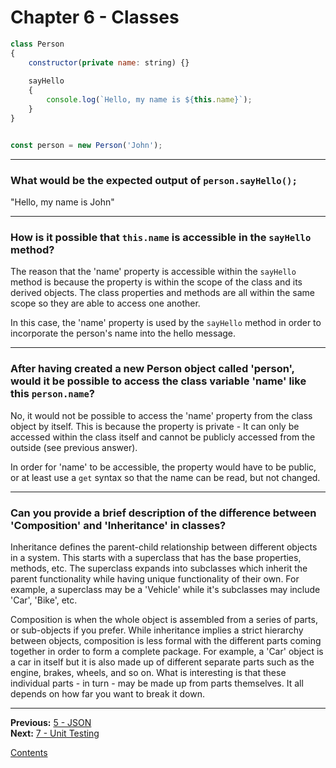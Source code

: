 # Chapter 6 - Classes

```javascript
class Person
{
	constructor(private name: string) {}
	
	sayHello
	{
		console.log(`Hello, my name is ${this.name}`);
	}
}


const person = new Person('John');
```

---

### What would be the expected output of `person.sayHello();`

"Hello, my name is John"

---

### How is it possible that `this.name` is accessible in the `sayHello` method?

The reason that the 'name' property is accessible within the `sayHello` method is because the property is within the scope of the class and its derived objects. The class properties and methods are all within the same scope so they are able to access one another.

In this case, the 'name' property is used by the `sayHello` method in order to incorporate the person's name into the hello message.

---

### After having created a new Person object called 'person', would it be possible to access the class variable 'name' like this `person.name`?

No, it would not be possible to access the 'name' property from the class object by itself. This is because the property is private - It can only be accessed within the class itself and cannot be publicly accessed from the outside (see previous answer).

In order for 'name' to be accessible, the property would have to be public, or at least  use a `get` syntax so that the name can be read, but not changed.

---

### Can you provide a brief description of the difference between 'Composition' and 'Inheritance' in classes?

Inheritance defines the parent-child relationship between different objects in a system. This starts with a superclass that has the base properties, methods, etc. The superclass expands into subclasses which inherit the parent functionality while having unique functionality of their own. For example, a superclass may be a 'Vehicle' while it's subclasses may include 'Car', 'Bike', etc.

Composition is when the whole object is assembled from a series of parts, or sub-objects if you prefer. While inheritance implies a strict hierarchy between objects, composition is less formal with the different parts coming together in order to form a complete package. For example, a 'Car' object is a car in itself but it is also made up of different separate parts such as the engine, brakes, wheels, and so on. What is interesting is that these individual parts - in turn - may be made up from parts themselves. It all depends on how far you want to break it down.

---

**Previous:** [5 - JSON](./5-json.md)  
**Next:** [7 - Unit Testing](./7-unit_testing.md)

[Contents](./readme.md)
